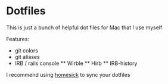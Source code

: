 # Dotfiles

This is just a bunch of helpful dot files for Mac that I use myself

Features:
* git colors
* git aliases
* IRB / rails console
** Wirble
** Hirb
** IRB-history

I recommend using [homesick](https://github.com/technicalpickles/homesick) to sync your dotfiles